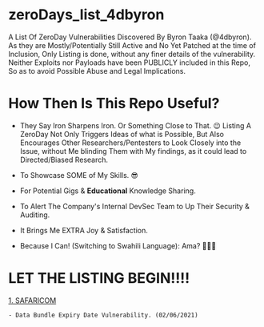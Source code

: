 # zeroDays_list_4dbyron
A List Of ZeroDay Vulnerabilities Discovered By Byron Taaka (@4dbyron).
As they are Mostly/Potentially Still Active and No Yet Patched at the time of Inclusion,
Only Listing is done, without any finer details of the vulnerability.
Neither Exploits nor Payloads have been PUBLICLY included in this Repo,
So as to avoid Possible Abuse and Legal Implications.

# How Then Is This Repo Useful?
- They Say Iron Sharpens Iron. Or Something Close to That. 😉
Listing A ZeroDay Not Only Triggers Ideas of what is Possible,
But Also Encourages Other Researchers/Pentesters to Look Closely into the Issue,
without Me blinding Them with My findings, as it could lead to Directed/Biased Research.

- To Showcase SOME of My Skills. 😎

- For Potential Gigs & **Educational** Knowledge Sharing.

- To Alert The Company's Internal DevSec Team to Up Their Security & Auditing.

- It Brings Me EXTRA Joy & Satisfaction.

- Because I Can! (Switching to Swahili Language): Ama? 🤷🏽‍♂️

# LET THE LISTING BEGIN!!!!

[1. SAFARICOM](https://github.com/4dbyron/zeroDays_list_4dbyron/blob/main/safaricom_isp.md)

    - Data Bundle Expiry Date Vulnerability. (02/06/2021)
    

